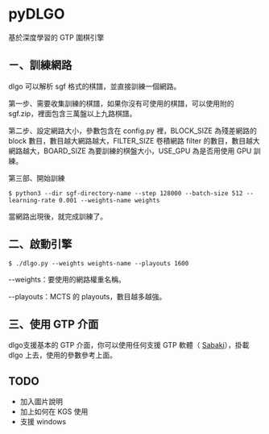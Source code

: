 # pyDLGO

基於深度學習的 GTP 圍棋引擎

## ㄧ、訓練網路

dlgo 可以解析 sgf 格式的棋譜，並直接訓練一個網路。

第一步、需要收集訓練的棋譜，如果你沒有可使用的棋譜，可以使用附的 sgf.zip，裡面包含三萬盤以上九路棋譜。

第二步、設定網路大小，參數包含在 config.py 裡，BLOCK_SIZE 為殘差網路的 block 數目，數目越大網路越大，FILTER_SIZE 卷積網路 filter 的數目，數目越大網路越大，BOARD_SIZE 為要訓練的棋盤大小，USE_GPU 為是否用使用 GPU 訓練。

第三部、開始訓練

    $ python3 --dir sgf-directory-name --step 128000 --batch-size 512 --learning-rate 0.001 --weights-name weights

當網路出現後，就完成訓練了。

## 二、啟動引擎

    $ ./dlgo.py --weights weights-name --playouts 1600

--weights：要使用的網路權重名稱。

--playouts：MCTS 的 playouts，數目越多越強。

## 三、使用 GTP 介面

dlgo支援基本的 GTP 介面，你可以使用任何支援 GTP 軟體（ [Sabaki](https://github.com/SabakiHQ/Sabaki )），掛載 dlgo 上去，使用的參數參考上面。

## TODO
* 加入圖片說明
* 加上如何在 KGS 使用
* 支援 windows
